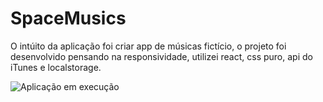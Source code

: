 # SpaceMusics

<p>
  O intúito da aplicação foi criar app de músicas fictício, o projeto foi desenvolvido pensando na responsividade, utilizei react, css puro, api do iTunes   e localstorage.
</p>

<img src="https://user-images.githubusercontent.com/99993116/185265502-20b89568-ee93-4067-bdfa-a7fa19a57d71.gif" alt="Aplicação em execução"/>
